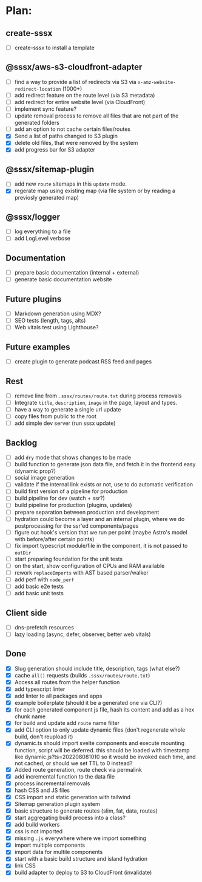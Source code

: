 # Plan:

## create-sssx

- [ ] create-sssx to install a template

## @sssx/aws-s3-cloudfront-adapter

- [ ] find a way to provide a list of redirects via S3 via `x-amz-website-redirect-location` (1000+)
- [ ] add redirect feature on the route level (via S3 metadata)
- [ ] add redirect for entire website level (via CloudFront)
- [ ] implement sync feature?
- [ ] update removal process to remove all files that are not part of the generated folders
- [ ] add an option to not cache certain files/routes
- [x] Send a list of paths changed to S3 plugin
- [x] delete old files, that were removed by the system
- [x] add progress bar for S3 adapter

## @sssx/sitemap-plugin

- [ ] add new `route` sitemaps in this `update` mode.
- [x] regerate map using existing map (via file system or by reading a previosly generated map)

## @sssx/logger

- [ ] log everything to a file
- [ ] add LogLevel verbose

## Documentation

- [ ] prepare basic documentation (internal + external)
- [ ] generate basic documentation website

## Future plugins

- [ ] Markdown generation using MDX?
- [ ] SEO tests (length, tags, alts)
- [ ] Web vitals test using Lighthouse?

## Future examples

- [ ] create plugin to generate podcast RSS feed and pages

## Rest

- [ ] remove line from `.sssx/routes/route.txt` during process removals
- [ ] Integrate `title`, `description`, `image` in the page, layout and types.
- [ ] have a way to generate a single url update
- [ ] copy files from public to the root
- [ ] add simple dev server (run sssx update)

## Backlog

- [ ] add `dry` mode that shows changes to be made
- [ ] build function to generate json data file, and fetch it in the frontend easy (dynamic prop?)
- [ ] social image generation
- [ ] validate if the internal link exists or not, use <Link> to do automatic verification
- [ ] build first version of a pipeline for production
- [ ] build pipeline for dev (watch + ssr?)
- [ ] build pipeline for production (plugins, updates)
- [ ] prepare separation between production and development
- [ ] hydration could become a layer and an internal plugin, where we do postprocessing for the ssr'ed components/pages
- [ ] figure out hook's version that we run per point (maybe Astro's model with before/after certain points)
- [ ] fix import typescript module/file in the component, it is not passed to `outDir`
- [ ] start preparing foundation for the unit tests
- [ ] on the start, show configuration of CPUs and RAM available
- [ ] rework `replaceImports` with AST based parser/walker
- [ ] add perf with `node_perf`
- [ ] add basic e2e tests
- [ ] add basic unit tests

## Client side

- [ ] dns-prefetch resources
- [ ] lazy loading (async, defer, observer, better web vitals)

## Done

- [x] Slug generation should include title, description, tags (what else?)
- [x] cache `all()` requests (builds `.sssx/routes/route.txt`)
- [x] Access all routes from the helper function
- [x] add typescript linter
- [x] add linter to all packages and apps
- [x] example boilerplate (should it be a generated one via CLI?)
- [x] for each generated component js file, hash its content and add as a hex chunk name
- [x] for build and update add `route` name filter
- [x] add CLI option to only update dynamic files (don't regenerate whole build, don't reupload it)
- [x] dynamic.ts should import svelte components and execute mounting function, script will be deferred. this should be loaded with timestamp like dynamic.js?ts=202208081010 so it would be invoked each time, and not cached, or should we set TTL to 0 instead?
- [x] Added route generation, route check via permalink
- [x] add incremental function to the data file
- [x] process incremental removals
- [x] hash CSS and JS files
- [x] CSS import and static generation with tailwind
- [x] Sitemap generation plugin system
- [x] basic structure to generate routes (slim, fat, data, routes)
- [x] start aggregating build process into a class?
- [x] add build workers
- [x] css is not imported
- [x] missing `.js` everywhere where we import something
- [x] import multiple components
- [x] import data for multile components
- [x] start with a basic build structure and island hydration
- [x] link CSS
- [x] build adapter to deploy to S3 to CloudFront (invalidate)
